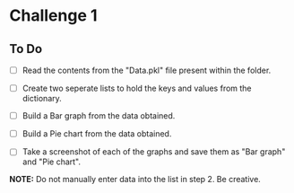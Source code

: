 # Challenge 1

## To Do

<!--- Once you are completed with a task, you can mark it as done on this to do list.
      To do that, just add an x between the square brackets.
      Example : [ ] becomes [x] -->

- [ ] Read the contents from the "Data.pkl" file present within the folder. 

- [ ] Create two seperate lists to hold the keys and values from the dictionary. 

- [ ] Build a Bar graph from the data obtained.

- [ ] Build a Pie chart from the data obtained.

- [ ] Take a screenshot of each of the graphs and save them as "Bar graph" and "Pie chart".

**NOTE:** Do not manually enter data into the list in step 2. Be creative.
